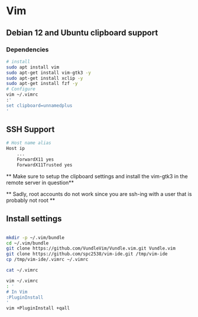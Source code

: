 # Vim

## Debian 12 and Ubuntu clipboard support

### Dependencies

```sh
# install 
sudo apt install vim
sudo apt-get install vim-gtk3 -y
sudo apt-get install xclip -y
sudo apt-get install fzf -y
# Configure
vim ~/.vimrc
:'
set clipboard=unnamedplus
'
```

## SSH Support

```sh
# Host name alias
Host ip
    ...
	ForwardX11 yes
    ForwardX11Trusted yes
```

** Make sure to setup the clipboard settings and install the vim-gtk3 in the remote server in question**

** Sadly, root accounts do not work since you are ssh-ing with a user that is probably not root **

## Install settings

```sh

mkdir -p ~/.vim/bundle
cd ~/.vim/bundle
git clone https://github.com/VundleVim/Vundle.vim.git Vundle.vim
git clone https://github.com/spc2538/vim-ide.git /tmp/vim-ide
cp /tmp/vim-ide/.vimrc ~/.vimrc

cat ~/.vimrc

vim ~/.vimrc
: '
# In Vim
:PluginInstall
'
vim +PluginInstall +qall

```

